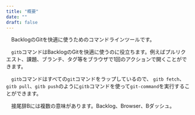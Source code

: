 ```yaml
---
title: "概要"
date: ""
draft: false
---
```


&emsp;BacklogのGitを快適に使うためのコマンドラインツールです。

&emsp;`gitb`コマンドはBacklogのGitを快適に使うのに役立ちます。例えばプルリクエスト、課題、ブランチ、タグ等をブラウザで1回のアクションで開くことができます。

&emsp;`gitb`コマンドはすべての`git`コマンドをラップしているので、 `gitb fetch`、`gitb pull`、`gitb push`のように`gitb`コマンドを使って`git-command`を実行することができます。

&emsp;接尾辞Bには複数の意味があります。Backlog、Browser、Bダッシュ。
